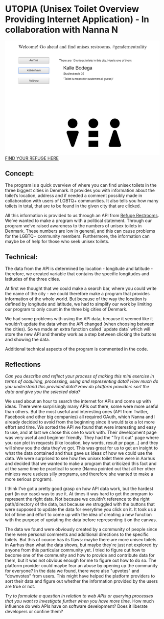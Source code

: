 # UTOPIA (Unisex Toilet Overview Providing Internet Application) - In collaboration with Nanna N
![alt tekst](Udklip1.PNG) 
[FIND YOUR REFUGE HERE](https://rawgit.com/Margretexie/Mini_ex/master/mini_ex8/empty-example/index.html)

## Concept:
The program is a quick overview of where you can find unisex toilets in the three biggest cities in Denmark. It provides you with information about the toilet’s location, address and if needed a comment possibly made in collaboration with users of LGBTQ+ communities. It also tells you how many toilets in total, that are to be found in the given city that are clicked.   

All this information is provided to us through an API from [Refuge Restrooms](www.refugerestrooms.org/). We’ve wanted to make a program with a political statement. Through our program we’ve raised awareness to the numbers of unisex toilets in Denmark. These numbers are low in general, and this can cause problems for the LGBTQ+ community members. Furthermore, the information can maybe be of help for those who seek unisex toilets.
## Technical:
The data from the API is determined by location - longitude and latitude - therefore, we created variable that contains the specific longitudes and latitudes of the three cities. 

At first we thought that we could make a search bar, where you could write the name of the city - we could therefore make a program that provides information of the whole world. But because of the way the location is defined by longitude and latitude, we had to simplify our work by limiting our program to only count in the three big cities of Denmark. 

We had some problems with using the API data, because it seemed like it wouldn’t update the data when the API changed (when choosing between the cities). So we made an extra function called ´update data´ which will store the new API and thereby work as a step between clicking the buttons and showing the data.

Additional technical aspects of the program is commented in the code.


## Reflections
*Can you describe and reflect your process of making this mini exercise in terms of acquiring, processing, using and representing data? How much do you understand this provided data? How do platform providers sort the data and give you the selected data?*

We used about an hour to search the internet for APIs and come up with ideas. There were surprisingly many APIs out there, some were more useful than others. But the most useful and interesting ones (API from Twitter, Facebook and other big companies) all required OAuth, which Nanna and I already decided to avoid from the beginning since it would take a lot more effort and time. We sorted the API we found that were interesting and easy to use, and at last we chose this one to work with. Their development page was very useful and beginner friendly. They had the "Try it out" page where you can plot in requests (like location, key words, result pr page...) and they will show you the data they've got. This was great for us to get an insight to what the data contained and thus gave us ideas of how we could use the data. We were surprised to see how few unisex toilet there were in Aarhus and decided that we wanted to make a program that criticized this fact and at the same time be practical to some (Nanna pointed out that all her other miniexs were useless silly programs, and therefore she wanted to make a more serious program). 

I think I've got a pretty good grasp on how API data work, but the hardest part (in our case) was to use it. At times it was hard to get the program to represent the right data. Not because we couldn't reference to the right path/directory of the data, but because we struggled with the buttons that were supposed to update the data for everytime you click on it. It took us a lot of time and effort to come up with the idea of creating a new function with the purpose of updating the data before representing it on the canvas. 

The data we found were obviously created by a community of people since there were personal comments and additional directions to the specific toilets. But this of cource has its flaws: maybe there are more unisex toilets in Aarhus than what the data shows, but maybe they're just not explored by anyone from this particular community yet. I tried to figure out how to become one of the community and how to provide and contribute data for them, but it was not obvious enough for me to figure out how to do so. The platform provider could maybe fear an abuse by opening up the community for everyone? In the data we found, there were also "upvotes" and "downvotes" from users. This might have helped the platform providers to sort their data and figure out whether the information provided by the users are true or not.

*Try to formulate a question in relation to web APIs or querying processes that you want to investigate further when you have more time.*
How much influence do web APIs have on software development? Does it liberate developers or confine them?
